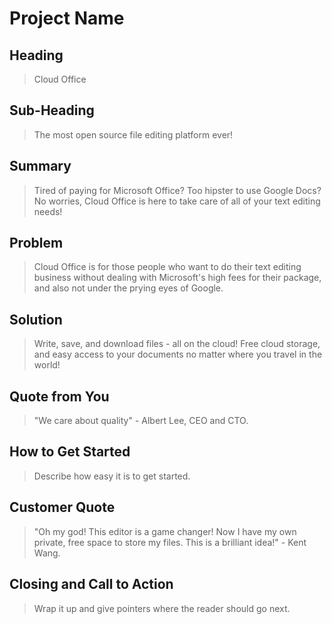 # Project Name #

<!-- 
> This material was originally posted [here](http://www.quora.com/What-is-Amazons-approach-to-product-development-and-product-management). It is reproduced here for posterities sake.

There is an approach called "working backwards" that is widely used at Amazon. They work backwards from the customer, rather than starting with an idea for a product and trying to bolt customers onto it. While working backwards can be applied to any specific product decision, using this approach is especially important when developing new products or features.

For new initiatives a product manager typically starts by writing an internal press release announcing the finished product. The target audience for the press release is the new/updated product's customers, which can be retail customers or internal users of a tool or technology. Internal press releases are centered around the customer problem, how current solutions (internal or external) fail, and how the new product will blow away existing solutions.

If the benefits listed don't sound very interesting or exciting to customers, then perhaps they're not (and shouldn't be built). Instead, the product manager should keep iterating on the press release until they've come up with benefits that actually sound like benefits. Iterating on a press release is a lot less expensive than iterating on the product itself (and quicker!).

If the press release is more than a page and a half, it is probably too long. Keep it simple. 3-4 sentences for most paragraphs. Cut out the fat. Don't make it into a spec. You can accompany the press release with a FAQ that answers all of the other business or execution questions so the press release can stay focused on what the customer gets. My rule of thumb is that if the press release is hard to write, then the product is probably going to suck. Keep working at it until the outline for each paragraph flows. 

Oh, and I also like to write press-releases in what I call "Oprah-speak" for mainstream consumer products. Imagine you're sitting on Oprah's couch and have just explained the product to her, and then you listen as she explains it to her audience. That's "Oprah-speak", not "Geek-speak".

Once the project moves into development, the press release can be used as a touchstone; a guiding light. The product team can ask themselves, "Are we building what is in the press release?" If they find they're spending time building things that aren't in the press release (overbuilding), they need to ask themselves why. This keeps product development focused on achieving the customer benefits and not building extraneous stuff that takes longer to build, takes resources to maintain, and doesn't provide real customer benefit (at least not enough to warrant inclusion in the press release).
 -->
 
## Heading ##
  > Cloud Office

## Sub-Heading ##
  > The most open source file editing platform ever!

## Summary ##
  > Tired of paying for Microsoft Office? Too hipster to use Google Docs? No worries,
  Cloud Office is here to take care of all of your text editing needs!

## Problem ##
  > Cloud Office is for those people who want to do their text editing business without dealing with Microsoft's high 
  fees for their package, and also not under the prying eyes of Google. 

## Solution ##
  > Write, save, and download files - all on the cloud! Free cloud storage, and easy access to your documents
  no matter where you travel in the world!

## Quote from You ##
  > "We care about quality" - Albert Lee, CEO and CTO.

## How to Get Started ##
  > Describe how easy it is to get started.

## Customer Quote ##
  > "Oh my god! This editor is a game changer! Now I have my own private, free space to store my files.
  This is a brilliant idea!" - Kent Wang.

## Closing and Call to Action ##
  > Wrap it up and give pointers where the reader should go next.